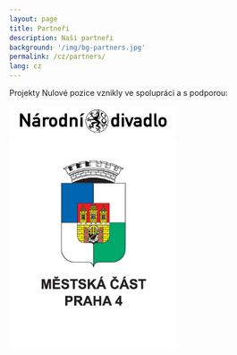 ```yaml
---
layout: page
title: Partneři
description: Naši partneři
background: '/img/bg-partners.jpg'
permalink: /cz/partners/
lang: cz
---
```


Projekty Nulové pozice vznikly ve spolupráci a s podporou:

<a href="https://www.narodni-divadlo.cz/">
<img src="/img/partners/nd.jpg" alt="Národní divadlo" width="300" />
</a>

<a href="https://www.praha4.cz/">
<img src="/img/partners/praha4.jpg" alt="Praha 4" width="300" />
</a>

